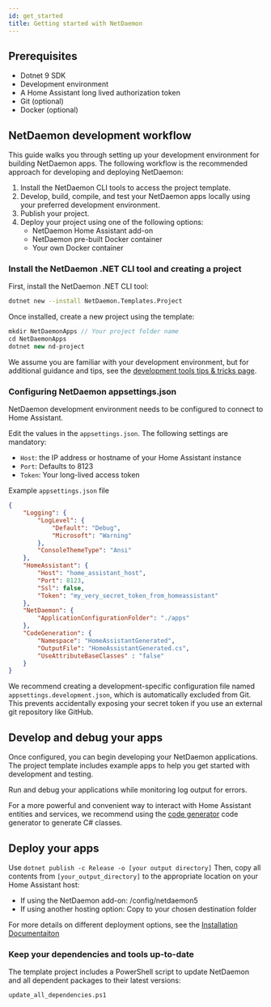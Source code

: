 ```yaml
---
id: get_started
title: Getting started with NetDaemon
---
```


## Prerequisites

- Dotnet 9 SDK
- Development environment
- A Home Assistant long lived authorization token
- Git (optional)
- Docker (optional)

## NetDaemon development workflow
This guide walks you through setting up your development environment for
building NetDaemon apps. The following workflow is the recommended approach
for developing and deploying NetDaemon:

1. Install the NetDaemon CLI tools to access the project template.
2. Develop, build, compile, and test your NetDaemon apps locally using your preferred development environment.
3. Publish your project.
4. Deploy your project using one of the following options:
    - NetDaemon Home Assistant add-on
    - NetDaemon pre-built Docker container
    - Your own Docker container

### Install the NetDaemon .NET CLI tool and creating a project

First, install the NetDaemon .NET CLI tool:

```bash
dotnet new --install NetDaemon.Templates.Project
```

Once installed, create a new project using the template:

```csharp
mkdir NetDaemonApps // Your project folder name
cd NetDaemonApps
dotnet new nd-project
```

We assume you are familiar with your development environment, but for additional guidance
and tips, see the [development tools tips & tricks page](development_tools.md).

### Configuring NetDaemon appsettings.json

NetDaemon development environment needs to be configured to
connect to Home Assistant.

Edit the values in the `appsettings.json`. The following settings are mandatory:

- `Host`: the IP address or hostname of your Home Assistant instance
- `Port`: Defaults to 8123
- `Token`: Your long-lived access token

Example `appsettings.json` file

```json
{
    "Logging": {
        "LogLevel": {
            "Default": "Debug",
            "Microsoft": "Warning"
        },
        "ConsoleThemeType": "Ansi"
    },
    "HomeAssistant": {
        "Host": "home_assistant_host",
        "Port": 8123,
        "Ssl": false,
        "Token": "my_very_secret_token_from_homeassistant"
    },
    "NetDaemon": {
        "ApplicationConfigurationFolder": "./apps"
    },
    "CodeGeneration": {
        "Namespace": "HomeAssistantGenerated",
        "OutputFile": "HomeAssistantGenerated.cs",
        "UseAttributeBaseClasses" : "false"
    }
}
```

We recommend creating a development-specific configuration file named
`appsettings.development.json`, which is automatically excluded from Git.
This prevents accidentally exposing your secret token if you use an
external git repository like GitHub.

## Develop and debug your apps

Once configured, you can begin developing your NetDaemon applications.
The project template includes example apps to help you get started with
development and testing.

Run and debug your applications while monitoring log output for errors.

For a more powerful and convenient way to interact with Home Assistant
entities and services, we recommend using the [code generator](../hass_model/hass_model_codegen.md)
code generator to generate C# classes.

## Deploy your apps

Use `dotnet publish -c Release -o [your output directory]`
Then, copy all contents from `[your_output_directory]` to the appropriate
location on your Home Assistant host:

- If using the NetDaemon add-on: /config/netdaemon5
- If using another hosting option: Copy to your chosen destination folder

For more details on different deployment options, see the [Installation Documentaiton](user\started\installation.md)

### Keep your dependencies and tools up-to-date

The template project includes a PowerShell script to update NetDaemon
and all dependent packages to their latest versions:

```bash
update_all_dependencies.ps1
```
